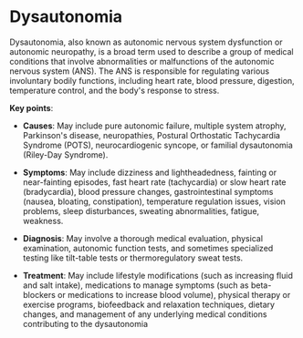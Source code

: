 # Dysautonomia

Dysautonomia, also known as autonomic nervous system dysfunction or autonomic neuropathy, is a broad term used to describe a group of medical conditions that involve abnormalities or malfunctions of the autonomic nervous system (ANS). The ANS is responsible for regulating various involuntary bodily functions, including heart rate, blood pressure, digestion, temperature control, and the body's response to stress.

**Key points**:

* **Causes**: May include pure autonomic failure, multiple system atrophy, Parkinson's disease, neuropathies, Postural Orthostatic Tachycardia Syndrome (POTS), neurocardiogenic syncope, or familial dysautonomia (Riley-Day Syndrome).

* **Symptoms**: May include dizziness and lightheadedness, fainting or near-fainting episodes, fast heart rate (tachycardia) or slow heart rate (bradycardia), blood pressure changes, gastrointestinal symptoms (nausea, bloating, constipation), temperature regulation issues, vision problems, sleep disturbances, sweating abnormalities, fatigue, weakness.

* **Diagnosis**: May involve a thorough medical evaluation, physical examination, autonomic function tests, and sometimes specialized testing like tilt-table tests or thermoregulatory sweat tests.

* **Treatment**: May include lifestyle modifications (such as increasing fluid and salt intake), medications to manage symptoms (such as beta-blockers or medications to increase blood volume), physical therapy or exercise programs, biofeedback and relaxation techniques, dietary changes, and management of any underlying medical conditions contributing to the dysautonomia
